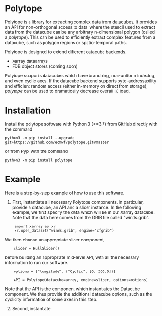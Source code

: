 # Polytope

Polytope is a library for extracting complex data from datacubes. It provides an API for non-orthogonal access to data, where the stencil used to extract data from the datacube can be any arbitrary n-dimensional polygon (called a *polytope*). This can be used to efficiently extract complex features from a datacube, such as polygon regions or spatio-temporal paths.

Polytope is designed to extend different datacube backends.
* Xarray dataarrays
* FDB object stores (coming soon)

Polytope supports datacubes which have branching, non-uniform indexing, and even cyclic axes. If the datacube backend supports byte-addressability and efficient random access (either in-memory on direct from storage), *polytope* can be used to dramatically decrease overall IO load.

# Installation 

Install the polytope software with Python 3 (>=3.7) from GitHub directly with the command

    python3 -m pip install --upgrade git+https://github.com/ecmwf/polytope.git@master

or from Pypi with the command

    python3 -m pip install polytope

# Example

Here is a step-by-step example of how to use this software.

1. First, instantiate all necessary Polytope components. In particular, provide a datacube, an API and a slicer instance. 
In the following example, we first specify the data which will be in our Xarray datacube. Note that the data here comes from the GRIB file called "winds.grib".

        import xarray as xr
        xr.open_dataset("winds.grib", engine="cfgrib")
We then choose an appropriate slicer component,

        slicer = HullSlicer()
before building an appropriate mid-level API, with all the necessary information to run our software. 

        options = {"longitude": {"Cyclic": [0, 360.0]}}

        API = Polytope(datacube=array, engine=slicer, options=options)
Note that the API is the component which instantiates the Datacube component. We thus provide the additional datacube options, such as the cyclicity information of some axes in this step.

2. Second, instantiate 

<!-- # Requirements

Python >= 3.7 (for OrderedDict)
TODO: populate requirements.txt -->
